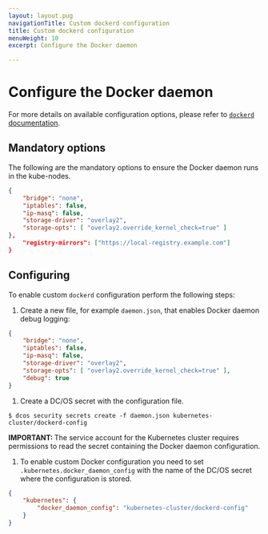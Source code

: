 ```yaml
---
layout: layout.pug
navigationTitle: Custom dockerd configuration
title: Custom dockerd configuration
menuWeight: 10
excerpt: Configure the Docker daemon

---
```


<!-- This source repo for this topic is https://github.com/mesosphere/dcos-kubernetes-cluster -->

# Configure the Docker daemon

For more details on available configuration options, please refer to [`dockerd` documentation](https://docs.docker.com/engine/reference/commandline/dockerd/#daemon-configuration-file).

## Mandatory options

The following are the mandatory options to ensure the Docker daemon runs in the kube-nodes.

```json
{
    "bridge": "none",
    "iptables": false,
    "ip-masq": false,
    "storage-driver": "overlay2",
    "storage-opts": [ "overlay2.override_kernel_check=true" ]
},
    "registry-mirrors": ["https://local-registry.example.com"]
}
```

## Configuring

To enable custom `dockerd` configuration perform the following steps:

1. Create a new file, for example `daemon.json`, that enables Docker daemon debug logging:

```json
{
    "bridge": "none",
    "iptables": false,
    "ip-masq": false,
    "storage-driver": "overlay2",
    "storage-opts": [ "overlay2.override_kernel_check=true" ],
    "debug": true
}
```

1. Create a DC/OS secret with the configuration file.

```shell
$ dcos security secrets create -f daemon.json kubernetes-cluster/dockerd-config
```

<p class="message--important"><strong>IMPORTANT: </strong>The service account for the Kubernetes cluster requires permissions to read the secret containing the Docker daemon configuration.</p>

1. To enable custom Docker configuration you need to set `.kubernetes.docker_daemon_config` with the name of the DC/OS secret where the configuration is stored.

```json
{
    "kubernetes": {
        "docker_daemon_config": "kubernetes-cluster/dockerd-config"
    }
}
```
